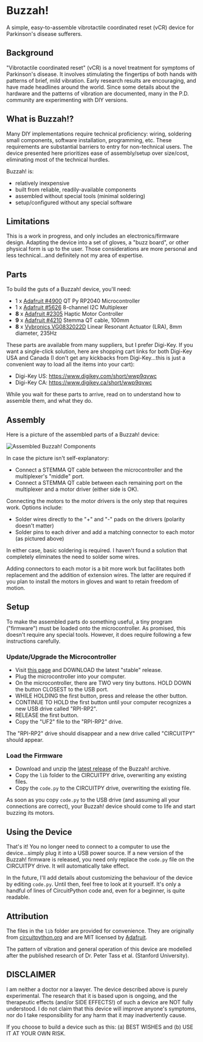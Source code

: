 # Buzzah!
A simple, easy-to-assemble vibrotactile coordinated reset (vCR) device for Parkinson's disease sufferers.

## Background

"Vibrotactile coordinated reset" (vCR) is a novel treatment for symptoms of Parkinson's disease. It involves stimulating the fingertips of both hands with patterns of brief, mild vibration. Early research results are encouraging, and have made headlines around the world. Since some details about the hardware and the patterns of vibration are documented, many in the P.D. community are experimenting with DIY versions.

## What is Buzzah!?

Many DIY implementations require technical proficiency: wiring, soldering small components, software installation, programming, etc. These requirements are substantial barriers to entry for non-technical users. The device presented here prioritizes ease of assembly/setup over size/cost, eliminating most of the technical hurdles.

Buzzah! is:

- relatively inexpensive
- built from reliable, readily-available components
- assembled without special tools (minimal soldering)
- setup/configured without any special software

## Limitations

This is a work in progress, and only includes an electronics/firmware design. Adapting the device into a set of gloves, a "buzz board", or other physical form is up to the user. Those considerations are more personal and less technical...and definitely not my area of expertise.

## Parts

To build the guts of a Buzzah! device, you'll need:

- 1 x [Adafruit #4900](https://www.adafruit.com/product/4900) QT Py RP2040 Microcontroller
- 1 x [Adafruit #5626](https://www.adafruit.com/product/5626) 8-channel I2C Multiplexer
- **8** x [Adafruit #2305](https://www.adafruit.com/product/2305) Haptic Motor Controller
- **9** x [Adafruit #4210](https://www.adafruit.com/product/4210) Stemma QT cable, 100mm
- **8** x [Vybronics VG0832022D](https://www.vybronics.com/coin-vibration-motors/lra/v-g0832022d) Linear Resonant Actuator (LRA), 8mm diameter, 235Hz

These parts are available from many suppliers, but I prefer Digi-Key. If you want a single-click solution, here are shopping cart links for both Digi-Key USA and Canada (I don't get any kickbacks from Digi-Key...this is just a convenient way to load all the items into your cart):

- Digi-Key US: https://www.digikey.com/short/wwp9qvwc
- Digi-Key CA: https://www.digikey.ca/short/wwp9qvwc

While you wait for these parts to arrive, read on to understand how to assemble them, and what they do.

## Assembly

Here is a picture of the assembled parts of a Buzzah! device:

![Assembled Buzzah! Components](https://user-images.githubusercontent.com/382436/226647797-a104f5dc-2eab-44c7-af58-53cb1859483e.jpg)

In case the picture isn't self-explanatory:

- Connect a STEMMA QT cable between the microcontroller and the multiplexer's "middle" port.
- Connect a STEMMA QT cable between each remaining port on the multiplexer and a motor driver (either side is OK).

Connecting the motors to the motor drivers is the only step that requires work. Options include:

- Solder wires directly to the "+" and "-" pads on the drivers (polarity doesn't matter)
- Solder pins to each driver and add a matching connector to each motor (as pictured above)

In either case, basic soldering is required. I haven't found a solution that completely eliminates the need to solder some wires.

Adding connectors to each motor is a bit more work but facilitates both replacement and the addition of extension wires. The latter are required if you plan to install the motors in gloves and want to retain freedom of motion.

## Setup

To make the assembled parts do something useful, a tiny program ("firmware") must be loaded onto the microcontroller. As promised, this doesn't require any special tools. However, it does require following a few instructions carefully.

### Update/Upgrade the Microcontroller

- Visit [this page](https://circuitpython.org/board/adafruit_qtpy_rp2040/) and DOWNLOAD the latest "stable" release. 
- Plug the microcontroller into your computer.
- On the microcontroller, there are TWO very tiny buttons. HOLD DOWN the button CLOSEST to the USB port.
- WHILE HOLDING the first button, press and release the other button.
- CONTINUE TO HOLD the first button until your computer recognizes a new USB drive called "RPI-RP2".
- RELEASE the first button.
- Copy the "UF2" file to the "RPI-RP2" drive.

The "RPI-RP2" drive should disappear and a new drive called "CIRCUITPY" should appear.

### Load the Firmware

- Download and unzip the [latest release](https://github.com/kriswilk/buzzah/releases/latest) of the Buzzah! archive.
- Copy the `lib` folder to the CIRCUITPY drive, overwriting any existing files.
- Copy the `code.py` to the CIRCUITPY drive, overwriting the existing file.

As soon as you copy `code.py` to the USB drive (and assuming all your connections are correct), your Buzzah! device should come to life and start buzzing its motors.

## Using the Device

That's it! You no longer need to connect to a computer to use the device...simply plug it into a USB power source. If a new version of the Buzzah! firmware is released, you need only replace the `code.py` file on the CIRCUITPY drive. It will automatically take effect.

In the future, I'll add details about customizing the behaviour of the device by editing `code.py`. Until then, feel free to look at it yourself. It's only a handful of lines of CircuitPython code and, even for a beginner, is quite readable.

## Attribution

The files in the `lib` folder are provided for convenience. They are originally from [circuitpython.org](https://circuitpython.org) and are MIT licensed by [Adafruit](https://adafruit.com).

The pattern of vibration and general operation of this device are modelled after the published research of Dr. Peter Tass et al. (Stanford University).

## DISCLAIMER

I am neither a doctor nor a lawyer. The device described above is purely experimental. The research that it is based upon is ongoing, and the therapeutic effects (and/or SIDE EFFECTS!) of such a device are NOT fully understood. I do not claim that this device will improve anyone's symptoms, nor do I take responsibility for any harm that it may inadvertently cause.

If you choose to build a device such as this: (a) BEST WISHES and (b) USE IT AT YOUR OWN RISK.
